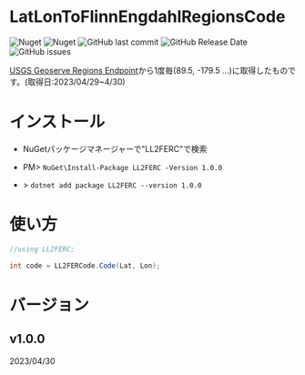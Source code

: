 # LatLonToFlinnEngdahlRegionsCode
![Nuget](https://img.shields.io/nuget/v/LL2FERC)
![Nuget](https://img.shields.io/nuget/dt/LL2FERC)
![GitHub last commit](https://img.shields.io/github/last-commit/Ichihai1415/LL2FERC)
![GitHub Release Date](https://img.shields.io/github/release-date/Ichihai1415/LL2FERC)
![GitHub issues](https://img.shields.io/github/issues/Ichihai1415/LL2FERC)

[USGS Geoserve Regions Endpoint](https://earthquake.usgs.gov/ws/geoserve/regions.php)から1度毎(89.5, -179.5 ...)に取得したものです。(取得日:2023/04/29~4/30)

# インストール

- NuGetパッケージマネージャーで"LL2FERC"で検索

- PM> `NuGet\Install-Package LL2FERC -Version 1.0.0`

- \> `dotnet add package LL2FERC --version 1.0.0`

# 使い方
```c#
//using LL2FERC;

int code = LL2FERCode.Code(Lat, Lon);
```

# バージョン

## v1.0.0
2023/04/30